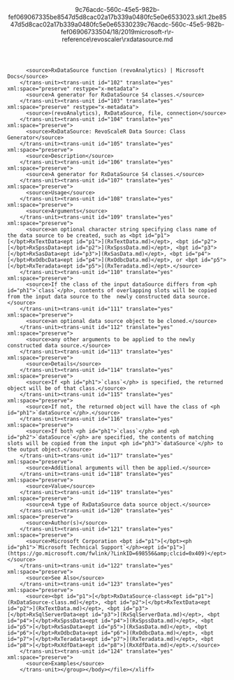<?xml version="1.0"?><xliff version="1.2" xmlns="urn:oasis:names:tc:xliff:document:1.2" xmlns:xsi="http://www.w3.org/2001/XMLSchema-instance" xsi:schemaLocation="urn:oasis:names:tc:xliff:document:1.2 xliff-core-1.2-transitional.xsd"><file datatype="xml" original="rxdatasource.md" source-language="en-US" target-language="en-US"><header><tool tool-id="mdxliff" tool-name="mdxliff" tool-version="1.0-d1654b2" tool-company="Microsoft" /><xliffext:skl_file_name xmlns:xliffext="urn:microsoft:content:schema:xliffextensions">9c76acdc-560c-45e5-982b-fef069067335be8547d5d8cac02a17b339a0480fc5e0e6533023.skl</xliffext:skl_file_name><xliffext:version xmlns:xliffext="urn:microsoft:content:schema:xliffextensions">1.2</xliffext:version><xliffext:ms.openlocfilehash xmlns:xliffext="urn:microsoft:content:schema:xliffextensions">be8547d5d8cac02a17b339a0480fc5e0e6533023</xliffext:ms.openlocfilehash><xliffext:ms.sourcegitcommit xmlns:xliffext="urn:microsoft:content:schema:xliffextensions">9c76acdc-560c-45e5-982b-fef069067335</xliffext:ms.sourcegitcommit><xliffext:ms.lasthandoff xmlns:xliffext="urn:microsoft:content:schema:xliffextensions">04/18/2019</xliffext:ms.lasthandoff><xliffext:ms.openlocfilepath xmlns:xliffext="urn:microsoft:content:schema:xliffextensions">microsoft-r\r-reference\revoscaler\rxdatasource.md</xliffext:ms.openlocfilepath></header><body><group id="content" extype="content"><trans-unit id="101" translate="yes" xml:space="preserve" restype="x-metadata">
          <source>RxDataSource function (revoAnalytics) | Microsoft Docs</source>
        </trans-unit><trans-unit id="102" translate="yes" xml:space="preserve" restype="x-metadata">
          <source>A generator for RxDataSource S4 classes.</source>
        </trans-unit><trans-unit id="103" translate="yes" xml:space="preserve" restype="x-metadata">
          <source>(revoAnalytics), RxDataSource, file, connection</source>
        </trans-unit><trans-unit id="104" translate="yes" xml:space="preserve">
          <source>RxDataSource: RevoScaleR Data Source: Class Generator</source>
        </trans-unit><trans-unit id="105" translate="yes" xml:space="preserve">
          <source>Description</source>
        </trans-unit><trans-unit id="106" translate="yes" xml:space="preserve">
          <source>A generator for RxDataSource S4 classes.</source>
        </trans-unit><trans-unit id="107" translate="yes" xml:space="preserve">
          <source>Usage</source>
        </trans-unit><trans-unit id="108" translate="yes" xml:space="preserve">
          <source>Arguments</source>
        </trans-unit><trans-unit id="109" translate="yes" xml:space="preserve">
          <source>an optional character string specifying class name of the data source to be created, such as <bpt id="p1">[</bpt>RxTextData<ept id="p1">](RxTextData.md)</ept>, <bpt id="p2">[</bpt>RxSpssData<ept id="p2">](RxSpssData.md)</ept>, <bpt id="p3">[</bpt>RxSasData<ept id="p3">](RxSasData.md)</ept>, <bpt id="p4">[</bpt>RxOdbcData<ept id="p4">](RxOdbcData.md)</ept>, or <bpt id="p5">[</bpt>RxTeradata<ept id="p5">](RxTeradata.md)</ept>.</source>
        </trans-unit><trans-unit id="110" translate="yes" xml:space="preserve">
          <source>If the class of the input dataSource differs from <ph id="ph1">`class`</ph>, contents of overlapping slots will be copied from the input data source to the  newly constructed data source.</source>
        </trans-unit><trans-unit id="111" translate="yes" xml:space="preserve">
          <source>an optional data source object to be cloned.</source>
        </trans-unit><trans-unit id="112" translate="yes" xml:space="preserve">
          <source>any other arguments to be applied to the newly constructed data source.</source>
        </trans-unit><trans-unit id="113" translate="yes" xml:space="preserve">
          <source>Details</source>
        </trans-unit><trans-unit id="114" translate="yes" xml:space="preserve">
          <source>If <ph id="ph1">`class`</ph> is specified, the returned object will be of that class.</source>
        </trans-unit><trans-unit id="115" translate="yes" xml:space="preserve">
          <source>If not, the returned object will have the class of <ph id="ph1">`dataSource`</ph>.</source>
        </trans-unit><trans-unit id="116" translate="yes" xml:space="preserve">
          <source>If both <ph id="ph1">`class`</ph> and <ph id="ph2">`dataSource`</ph> are specified, the contents of matching slots will be copied from the input <ph id="ph3">`dataSource`</ph> to the output object.</source>
        </trans-unit><trans-unit id="117" translate="yes" xml:space="preserve">
          <source>Additional arguments will then be applied.</source>
        </trans-unit><trans-unit id="118" translate="yes" xml:space="preserve">
          <source>Value</source>
        </trans-unit><trans-unit id="119" translate="yes" xml:space="preserve">
          <source>A type of RxDataSource data source object.</source>
        </trans-unit><trans-unit id="120" translate="yes" xml:space="preserve">
          <source>Author(s)</source>
        </trans-unit><trans-unit id="121" translate="yes" xml:space="preserve">
          <source>Microsoft Corporation <bpt id="p1">[</bpt><ph id="ph1">`Microsoft Technical Support`</ph><ept id="p1">](https://go.microsoft.com/fwlink/?LinkID=698556&amp;clcid=0x409)</ept></source>
        </trans-unit><trans-unit id="122" translate="yes" xml:space="preserve">
          <source>See Also</source>
        </trans-unit><trans-unit id="123" translate="yes" xml:space="preserve">
          <source><bpt id="p1">[</bpt>RxDataSource-class<ept id="p1">](RxDataSource-class.md)</ept>, <bpt id="p2">[</bpt>RxTextData<ept id="p2">](RxTextData.md)</ept>, <bpt id="p3">[</bpt>RxSqlServerData<ept id="p3">](RxSqlServerData.md)</ept>, <bpt id="p4">[</bpt>RxSpssData<ept id="p4">](RxSpssData.md)</ept>, <bpt id="p5">[</bpt>RxSasData<ept id="p5">](RxSasData.md)</ept>, <bpt id="p6">[</bpt>RxOdbcData<ept id="p6">](RxOdbcData.md)</ept>, <bpt id="p7">[</bpt>RxTeradata<ept id="p7">](RxTeradata.md)</ept>, <bpt id="p8">[</bpt>RxXdfData<ept id="p8">](RxXdfData.md)</ept>.</source>
        </trans-unit><trans-unit id="124" translate="yes" xml:space="preserve">
          <source>Examples</source>
        </trans-unit></group></body></file></xliff>